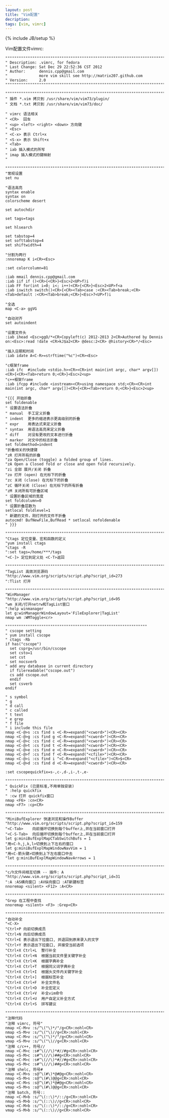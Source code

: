 ```yaml
---
layout: post
title: "Vim配置"
decription:
tags: [vim, vimrc]
---
```

{% include JB/setup %}

Vim配置文件vimrc:

	""""""""""""""""""""""""""""""""""""""""""""""""""""""""""""""""""""""""""""""""
	" Description: .vimrc, for fedora
	" Last Change: Sat Dec 29 22:52:36 CST 2012
	" Author:      dennis.cpp@gmail.com
	"              more vim skill see http://matrix207.github.com
	" Version:     2.0
	""""""""""""""""""""""""""""""""""""""""""""""""""""""""""""""""""""""""""""""""

	""""""""""""""""""""""""""""""""""""""""""""""""""""""""""""""""""""""""""""""""
	" 插件 *.vim 拷贝到 /usr/share/vim/vim73/plugin/
	" 文档 *.txt 拷贝到 /usr/share/vim/vim73/doc/

	" vimrc 语法相关
	" <CR>  回车
	" <up> <left> <right> <down> 方向键
	" <Esc>
	" <C-x> 表示 Ctrl+x
	" <S-x> 表示 Shift+x
	" <Tab>
	" iab 插入模式的所写
	" imap 插入模式的键映射
	"

	""""""""""""""""""""""""""""""""""""""""""""""""""""""""""""""""""""""""""""""""
	"常规设置
	set nu

	"语法高亮
	syntax enable
	syntax on
	colorscheme desert

	set autochdir

	set tags=tags

	set hlsearch

	set tabstop=4
	set softtabstop=4
	set shiftwidth=4

	"分割为两行
	:nnoremap K i<CR><Esc>

	:set colorcolumn=81

	:iab mmail dennis.cpp@gmail.com
	:iab iif if ()<CR>{<CR>}<Esc>2<UP>f)i
	:iab FF for(int i=0; i<; i++)<CR>{<CR>}<Esc>2<UP>f<a
	:iab iswitch switch()<CR>{<CR><Tab>case :<CR><Tab>break;<CR><Tab>default :<CR><Tab>break;<CR>}<Esc>7<UP>f)i

	"全选
	map <C-a> ggVG

	"自动对齐
	set autoindent 

	"设置文件头
	:iab ihead <Esc>ggO/*<CR>Copyleft(c) 2012-2013 2<CR>Authored by Dennis on:<Esc>:read !date <CR>kJ$a2<CR> @desc:2<CR> @history<CR>*/<Esc>

	"插入日期和时间
	:iab idate A<C-R>=strftime("%c")<CR><Esc>

	"c框架frame
	:iab ifc  #include <stdio.h><CR><CR>int main(int argc, char* argv[])<CR>{<CR><Tab>return 0;<CR>}<Esc>2<up>
	"c++框架frame
	:iab ifcpp #include <iostream><CR>using namespace std;<CR><CR>int main(int argc, char* argv[])<CR>{<CR><Tab>return 0;<CR>}<Esc>2<up>

	"{{{ 开始折叠
	set foldenable
	" 设置语法折叠
	" manual  手工定义折叠
	" indent  更多的缩进表示更高级别的折叠
	" expr    用表达式来定义折叠
	" syntax  用语法高亮来定义折叠
	" diff    对没有更改的文本进行折叠
	" marker  对文中的标志折叠
	set foldmethod=indent
	"折叠相关的快捷键
	"zR 打开所有的折叠
	"za Open/Close (toggle) a folded group of lines.
	"zA Open a Closed fold or close and open fold recursively.
	"zi 全部 展开/关闭 折叠
	"zo 打开 (open) 在光标下的折叠
	"zc 关闭 (close) 在光标下的折叠
	"zC 循环关闭 (Close) 在光标下的所有折叠
	"zM 关闭所有可折叠区域
	" 设置折叠区域的宽度
	set foldcolumn=0
	" 设置折叠层数为
	setlocal foldlevel=1
	" 新建的文件，刚打开的文件不折叠
	autocmd! BufNewFile,BufRead * setlocal nofoldenable
	" }}}

	""""""""""""""""""""""""""""""""""""""""""""""""""""""""""""""""""""""""""""""""
	"Ctags 定位变量、宏和函数的定义
	"yum install ctags
	"ctags -R
	":set tags=/home/***/tags
	"<C-]> 定位到定义处 <C-T>返回

	""""""""""""""""""""""""""""""""""""""""""""""""""""""""""""""""""""""""""""""""
	"TagList 高效浏览源码
	"http://www.vim.org/scripts/script.php?script_id=273
	":Tlist 打开

	""""""""""""""""""""""""""""""""""""""""""""""""""""""""""""""""""""""""""""""""
	"WinManager
	"http://www.vim.org/scripts/script.php?script_id=95
	"wm 关闭/打开netrw和TagList窗口
	":help winmanager
	let g:winManagerWindowLayout='FileExplorer|TagList'
	nmap wm :WMToggle<cr>

	"""""""""""""""""""""""""""""""""""""""""""""""""""""""""""""""
	" cscope setting
	" yum install cscope
	" ctags -Rb
	if has("cscope")
	  set csprg=/usr/bin/cscope
	  set csto=1
	  set cst
	  set nocsverb
	" add any database in current directory
	  if filereadable("cscope.out")
	  cs add cscope.out
	  endif
	  set csverb
	endif

	" s symbol
	" g 
	" d call
	" c called
	" t text
	" e grep
	" f file
	" i include this file
	nmap <C-@>s :cs find s <C-R>=expand("<cword>")<CR><CR>
	nmap <C-@>g :cs find g <C-R>=expand("<cword>")<CR><CR>
	nmap <C-@>c :cs find c <C-R>=expand("<cword>")<CR><CR>
	nmap <C-@>t :cs find t <C-R>=expand("<cword>")<CR><CR>
	nmap <C-@>e :cs find e <C-R>=expand("<cword>")<CR><CR>
	nmap <C-@>f :cs find f <C-R>=expand("<cfile>")<CR><CR>
	nmap <C-@>i :cs find i ^<C-R>=expand("<cfile>")<CR>$<CR>
	nmap <C-@>d :cs find d <C-R>=expand("<cword>")<CR><CR>

	:set cscopequickfix=s-,c-,d-,i-,t-,e-

	""""""""""""""""""""""""""""""""""""""""""""""""""""""""""""""""""""""""""""""""
	" QuickFix (已是标准,不用单独安装)
	" :help quickfix
	" :cw 打开 quickfix窗口
	nmap <F6> :cn<CR>
	nmap <F7> :cp<CR>

	""""""""""""""""""""""""""""""""""""""""""""""""""""""""""""""""""""""""""""""""
	"MiniBufExplorer 快速浏览和操作Buffer
	"http://www.vim.org/scripts/script.php?script_id=159
	"<C-Tab>	向前循环切换到每个buffer上,并在当前窗口打开
	"<C-S-Tab>	向后循环切换到每个buffer上,并在当前窗口打开
	let g:miniBufExplMapCTabSwitchBufs = 1
	"用<C-h,j,k,l>切换到上下左右的窗口
	let g:miniBufExplMapWindowNavVim = 1
	"用<C-箭头键>切换到上下左右窗口中去
	"let g:miniBufExplMapWindowNavArrows = 1

	""""""""""""""""""""""""""""""""""""""""""""""""""""""""""""""""""""""""""""""""
	"c/h文件间相互切换 -- 插件: A
	"http://www.vim.org/scripts/script.php?script_id=31
	":A :AS横向窗口 :AV纵向窗口 :AT新建标签
	nnoremap <silent> <F12> :A<CR>

	""""""""""""""""""""""""""""""""""""""""""""""""""""""""""""""""""""""""""""""""
	"Grep 在工程中查找
	nnoremap <silent> <F3> :Grep<CR>

	""""""""""""""""""""""""""""""""""""""""""""""""""""""""""""""""""""""""""""""""
	"自动补全
	"<C-X>
	"Ctrl+P	向前切换成员
	"Ctrl+N	向后切换成员
	"Ctrl+E	表示退出下拉窗口, 并退回到原来录入的文字
	"Ctrl+Y	表示退出下拉窗口, 并接受当前选项
	"Ctrl+X Ctrl+L  整行补全
	"Ctrl+X Ctrl+N	根据当前文件里关键字补全
	"Ctrl+X Ctrl+K	根据字典补全
	"Ctrl+X Ctrl+T	根据同义词字典补全
	"Ctrl+X Ctrl+I	根据头文件内关键字补全
	"Ctrl+X Ctrl+]	根据标签补全
	"Ctrl+X Ctrl+F	补全文件名
	"Ctrl+X Ctrl+D	补全宏定义
	"Ctrl+X Ctrl+V	补全vim命令
	"Ctrl+X Ctrl+U	用户自定义补全方式
	"Ctrl+X Ctrl+S	拼写建议

	""""""""""""""""""""""""""""""""""""""""""""""""""""""""""""""""""""""""""""""""
	"注释代码
	"注释 vimrc, 符号"
	nmap <C-M>v :s/^\("\)*/"/g<CR>:nohl<CR>
	nmap <S-M>v :s/^\("\)//g<CR>:nohl<CR>
	vmap <C-M>v :s/^\("\)*/"/g<CR>:nohl<CR>
	vmap <S-M>v :s/^\("\)//g<CR>:nohl<CR>
	"注释 c/c++, 符号//
	nmap <C-M>c :s#^\(//\)*#//#g<CR>:nohl<CR>
	nmap <S-M>c :s#^\(//\)##g<CR>:nohl<CR>
	vmap <C-M>c :s#^\(//\)*#//#g<CR>:nohl<CR>
	vmap <S-M>c :s#^\(//\)##g<CR>:nohl<CR>
	"注释 shelc, 符号#
	nmap <C-M>s :s@^\(#\)*@#@g<CR>:nohl<CR>
	nmap <S-M>s :s@^\(#\)@@g<CR>:nohl<CR>
	vmap <C-M>s :s@^\(#\)*@#@g<CR>:nohl<CR>
	vmap <S-M>s :s@^\(#\)@@g<CR>:nohl<CR>
	"注释 batch, 符号::
	nmap <C-M>b :s/^\(::\)*/::/g<CR>:nohl<CR>
	nmap <S-M>b :s/^\(::\)//g<CR>:nohl<CR>
	vmap <C-M>b :s/^\(::\)*/::/g<CR>:nohl<CR>
	vmap <S-M>b :s/^\(::\)//g<CR>:nohl<CR>


